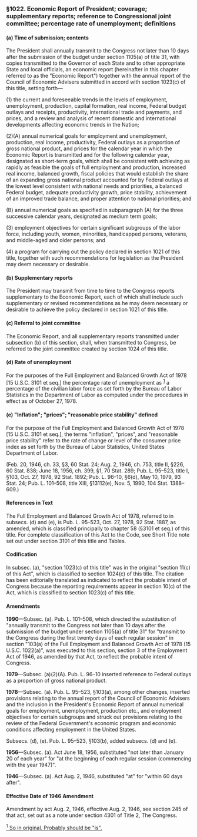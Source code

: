 ### §1022. Economic Report of President; coverage; supplementary reports; reference to Congressional joint committee; percentage rate of unemployment; definitions ###

#### (a) Time of submission; contents ####

The President shall annually transmit to the Congress not later than 10 days after the submission of the budget under section 1105(a) of title 31, with copies transmitted to the Governor of each State and to other appropriate State and local officials, an economic report (hereinafter in this chapter referred to as the "Economic Report") together with the annual report of the Council of Economic Advisers submitted in accord with section 1023(c) of this title, setting forth—

(1) the current and foreseeable trends in the levels of employment, unemployment, production, capital formation, real income, Federal budget outlays and receipts, productivity, international trade and payments, and prices, and a review and analysis of recent domestic and international developments affecting economic trends in the Nation;

(2)(A) annual numerical goals for employment and unemployment, production, real income, productivity, Federal outlays as a proportion of gross national product, and prices for the calendar year in which the Economic Report is transmitted and for the following calendar year, designated as short-term goals, which shall be consistent with achieving as rapidly as feasible the goals of full employment and production, increased real income, balanced growth, fiscal policies that would establish the share of an expanding gross national product accounted for by Federal outlays at the lowest level consistent with national needs and priorities, a balanced Federal budget, adequate productivity growth, price stability, achievement of an improved trade balance, and proper attention to national priorities; and

(B) annual numerical goals as specified in subparagraph (A) for the three successive calendar years, designated as medium term goals;

(3) employment objectives for certain significant subgroups of the labor force, including youth, women, minorities, handicapped persons, veterans, and middle-aged and older persons; and

(4) a program for carrying out the policy declared in section 1021 of this title, together with such recommendations for legislation as the President may deem necessary or desirable.

#### (b) Supplementary reports ####

The President may transmit from time to time to the Congress reports supplementary to the Economic Report, each of which shall include such supplementary or revised recommendations as he may deem necessary or desirable to achieve the policy declared in section 1021 of this title.

#### (c) Referral to joint committee ####

The Economic Report, and all supplementary reports transmitted under subsection (b) of this section, shall, when transmitted to Congress, be referred to the joint committee created by section 1024 of this title.

#### (d) Rate of unemployment ####

For the purposes of the Full Employment and Balanced Growth Act of 1978 [15 U.S.C. 3101 et seq.] the percentage rate of unemployment as <sup><a href="#1022_1_target" name="1022_1">1</a></sup> a percentage of the civilian labor force as set forth by the Bureau of Labor Statistics in the Department of Labor as computed under the procedures in effect as of October 27, 1978.

#### (e) "Inflation"; "prices"; "reasonable price stability" defined ####

For the purpose of the Full Employment and Balanced Growth Act of 1978 [15 U.S.C. 3101 et seq.], the terms "inflation", "prices", and "reasonable price stability" refer to the rate of change or level of the consumer price index as set forth by the Bureau of Labor Statistics, United States Department of Labor.

(Feb. 20, 1946, ch. 33, §3, 60 Stat. 24; Aug. 2, 1946, ch. 753, title II, §226, 60 Stat. 838; June 18, 1956, ch. 399, §1, 70 Stat. 289; Pub. L. 95–523, title I, §103, Oct. 27, 1978, 92 Stat. 1892; Pub. L. 96–10, §6(d), May 10, 1979, 93 Stat. 24; Pub. L. 101–508, title XIII, §13112(e), Nov. 5, 1990, 104 Stat. 1388–609.)

#### References in Text ####

The Full Employment and Balanced Growth Act of 1978, referred to in subsecs. (d) and (e), is Pub. L. 95–523, Oct. 27, 1978, 92 Stat. 1887, as amended, which is classified principally to chapter 58 (§3101 et seq.) of this title. For complete classification of this Act to the Code, see Short Title note set out under section 3101 of this title and Tables.

#### Codification ####

In subsec. (a), "section 1023(c) of this title" was in the original "section 11(c) of this Act", which is classified to section 1024(c) of this title. The citation has been editorially translated as indicated to reflect the probable intent of Congress because the reporting requirements appear in section 10(c) of the Act, which is classified to section 1023(c) of this title.

#### Amendments ####

**1990**—Subsec. (a). Pub. L. 101–508, which directed the substitution of "annually transmit to the Congress not later than 10 days after the submission of the budget under section 1105(a) of title 31" for "transmit to the Congress during the first twenty days of each regular session" in section "103(a) of the Full Employment and Balanced Growth Act of 1978 (15 U.S.C. 1022(a)", was executed to this section, section 3 of the Employment Act of 1946, as amended by that Act, to reflect the probable intent of Congress.

**1979**—Subsec. (a)(2)(A). Pub. L. 96–10 inserted reference to Federal outlays as a proportion of gross national product.

**1978**—Subsec. (a). Pub. L. 95–523, §103(a), among other changes, inserted provisions relating to the annual report of the Council of Economic Advisers and the inclusion in the President's Economic Report of annual numerical goals for employment, unemployment, production etc., and employment objectives for certain subgroups and struck out provisions relating to the review of the Federal Government's economic program and economic conditions affecting employment in the United States.

Subsecs. (d), (e). Pub. L. 95–523, §103(b), added subsecs. (d) and (e).

**1956**—Subsec. (a). Act June 18, 1956, substituted "not later than January 20 of each year" for "at the beginning of each regular session (commencing with the year 1947)".

**1946**—Subsec. (a). Act Aug. 2, 1946, substituted "at" for "within 60 days after".

#### Effective Date of 1946 Amendment ####

Amendment by act Aug. 2, 1946, effective Aug. 2, 1946, see section 245 of that act, set out as a note under section 4301 of Title 2, The Congress.

[<sup>1</sup> So in original. Probably should be "is".](#1022_1)
